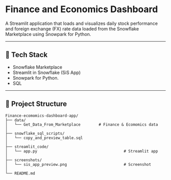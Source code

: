 # 
 



# Finance and Economics Dashboard


A Streamlit application that loads and visualizes daily stock performance and foreign exchange (FX) rate data loaded from the Snowflake Marketplace using Snowpark for Python.

---

## 🧰 Tech Stack
- Snowflake Marketplace
- Streamlit in Snowflake (SiS App)
- Snowpark for Python.
- SQL

---

## 📁 Project Structure

```
Finance-ecomomics-dashboard-app/
├── data/
│   └── Get_Data_From_Marketplace        # Finance & Ecomomics data 
│
├── snowflake_sql_scripts/
│   └── copy_and_preview_table.sql
│
├── streamlit_code/
│   └── app.py                                      # Streamlit app
│
├── screenshots/
│   └── sis_app_preview.png                         # Screenshot 
│
└── README.md
```
